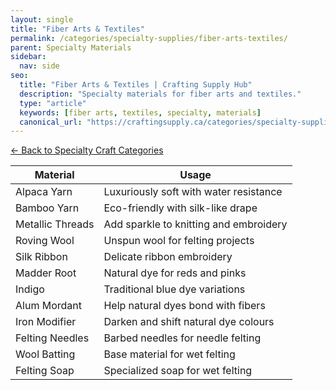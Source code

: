 ```yaml
---
layout: single
title: "Fiber Arts & Textiles"
permalink: /categories/specialty-supplies/fiber-arts-textiles/
parent: Specialty Materials
sidebar:
  nav: side
seo:
  title: "Fiber Arts & Textiles | Crafting Supply Hub"
  description: "Specialty materials for fiber arts and textiles."
  type: "article"
  keywords: [fiber arts, textiles, specialty, materials]
  canonical_url: "https://craftingsupply.ca/categories/specialty-supplies/fiber-arts-textiles/"
---
```

[← Back to Specialty Craft Categories](/categories/specialty-supplies/)

| Material | Usage |
|----------|-------|
| Alpaca Yarn | Luxuriously soft with water resistance |
| Bamboo Yarn | Eco-friendly with silk-like drape |
| Metallic Threads | Add sparkle to knitting and embroidery |
| Roving Wool | Unspun wool for felting projects |
| Silk Ribbon | Delicate ribbon embroidery |
| Madder Root | Natural dye for reds and pinks |
| Indigo | Traditional blue dye variations |
| Alum Mordant | Help natural dyes bond with fibers |
| Iron Modifier | Darken and shift natural dye colours |
| Felting Needles | Barbed needles for needle felting |
| Wool Batting | Base material for wet felting |
| Felting Soap | Specialized soap for wet felting |
